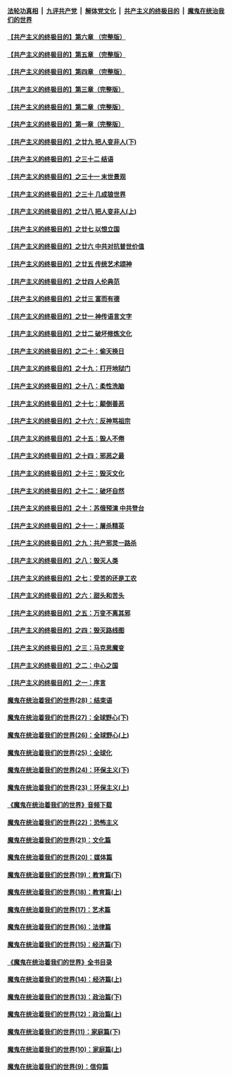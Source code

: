 ####  [法轮功真相](../../../../basic/blob/master/README.md?t=04051701) &nbsp;|&nbsp; [九评共产党](../../../../9ping.md/blob/master/README.md?t=04051701) &nbsp;|&nbsp; [解体党文化](../../../../jtdwh.md/blob/master/README.md?t=04051701)  &nbsp;|&nbsp; [共产主义的终极目的](../../../../gczydzjmd.md/blob/master/README.md?t=04051701) &nbsp;|&nbsp; [魔鬼在统治我们的世界](../../../../mgztzwmdsj.md/blob/master/README.md?t=04051701) 

#### [【共产主义的终极目的】第六章 （完整版）](../pages/nsc422/n11428913.md?t=04051701) 

#### [【共产主义的终极目的】第五章 （完整版）](../pages/nsc422/n11428912.md?t=04051701) 

#### [【共产主义的终极目的】第四章 （完整版）](../pages/nsc422/n11428907.md?t=04051701) 

#### [【共产主义的终极目的】第三章（完整版）](../pages/nsc422/n11428848.md?t=04051701) 

#### [【共产主义的终极目的】第二章（完整版）](../pages/nsc422/n11428831.md?t=04051701) 

#### [【共产主义的终极目的】第一章（完整版）](../pages/nsc422/n11417651.md?t=04051701) 

#### [【共产主义的终极目的】之廿九 把人变非人(下)](../pages/nsc422/n11344140.md?t=04051701) 

#### [【共产主义的终极目的】之三十二 结语](../pages/nsc422/n11360535.md?t=04051701) 

#### [【共产主义的终极目的】之三十一 末世景观](../pages/nsc422/n11351129.md?t=04051701) 

#### [【共产主义的终极目的】之三十 几成狼世界](../pages/nsc422/n11348280.md?t=04051701) 

#### [【共产主义的终极目的】之廿八 把人变非人(上)](../pages/nsc422/n11340492.md?t=04051701) 

#### [【共产主义的终极目的】之廿七 以恨立国](../pages/nsc422/n11336944.md?t=04051701) 

#### [【共产主义的终极目的】之廿六 中共对抗普世价值](../pages/nsc422/n11324785.md?t=04051701) 

#### [【共产主义的终极目的】之廿五 传统艺术颂神](../pages/nsc422/n11296396.md?t=04051701) 

#### [【共产主义的终极目的】之廿四 人伦典范](../pages/nsc422/n11296397.md?t=04051701) 

#### [【共产主义的终极目的】之廿三 富而有德](../pages/nsc422/n11283598.md?t=04051701) 

#### [【共产主义的终极目的】之廿一 神传语言文字](../pages/nsc422/n11263265.md?t=04051701) 

#### [【共产主义的终极目的】之廿二 破坏修炼文化](../pages/nsc422/n11245728.md?t=04051701) 

#### [【共产主义的终极目的】之二十：偷天换日](../pages/nsc422/n11238846.md?t=04051701) 

#### [【共产主义的终极目的】之十九：打开地狱门](../pages/nsc422/n11206376.md?t=04051701) 

#### [【共产主义的终极目的】之十八：柔性洗脑](../pages/nsc422/n11199994.md?t=04051701) 

#### [【共产主义的终极目的】之十七：颠倒善恶](../pages/nsc422/n11179782.md?t=04051701) 

#### [【共产主义的终极目的】之十六：反神骂祖宗](../pages/nsc422/n11166798.md?t=04051701) 

#### [【共产主义的终极目的】之十五：毁人不倦](../pages/nsc422/n11166792.md?t=04051701) 

#### [【共产主义的终极目的】之十四：邪恶之最](../pages/nsc422/n11150249.md?t=04051701) 

#### [【共产主义的终极目的】之十三：毁灭文化](../pages/nsc422/n11135227.md?t=04051701) 

#### [【共产主义的终极目的】之十二：破坏自然](../pages/nsc422/n11135214.md?t=04051701) 

#### [【共产主义的终极目的】之十：苏俄预演 中共登台](../pages/nsc422/n11118424.md?t=04051701) 

#### [【共产主义的终极目的】之十一：屠杀精英](../pages/nsc422/n11118442.md?t=04051701) 

#### [【共产主义的终极目的】之九：共产邪灵一路杀](../pages/nsc422/n11114139.md?t=04051701) 

#### [【共产主义的终极目的】之八：毁灭人类](../pages/nsc422/n11108503.md?t=04051701) 

#### [【共产主义的终极目的】之七：受苦的还是工农](../pages/nsc422/n11101809.md?t=04051701) 

#### [【共产主义的终极目的】之六：甜头和苦头](../pages/nsc422/n11096971.md?t=04051701) 

#### [【共产主义的终极目的】之五：万变不离其邪](../pages/nsc422/n11091285.md?t=04051701) 

#### [【共产主义的终极目的】之四：毁灭路线图](../pages/nsc422/n11086284.md?t=04051701) 

#### [【共产主义的终极目的】之三：马克思魔变](../pages/nsc422/n11061941.md?t=04051701) 

#### [【共产主义的终极目的】之二：中心之国](../pages/nsc422/n11047728.md?t=04051701) 

#### [【共产主义的终极目的】之一：序言](../pages/nsc422/n11086077.md?t=04051701) 

#### [魔鬼在统治着我们的世界(28)：结束语](../pages/nsc422/n10936246.md?t=04051701) 

#### [魔鬼在统治着我们的世界(27)：全球野心(下)](../pages/nsc422/n10928319.md?t=04051701) 

#### [魔鬼在统治着我们的世界(26)：全球野心(上)](../pages/nsc422/n10900318.md?t=04051701) 

#### [魔鬼在统治着我们的世界(25)：全球化](../pages/nsc422/n10788205.md?t=04051701) 

#### [魔鬼在统治着我们的世界(24)：环保主义(下)](../pages/nsc422/n10695307.md?t=04051701) 

#### [魔鬼在统治着我们的世界(23)：环保主义(上)](../pages/nsc422/n10688613.md?t=04051701) 

#### [《魔鬼在统治着我们的世界》音频下载](../pages/nsc422/n10635553.md?t=04051701) 

#### [魔鬼在统治着我们的世界(22)：恐怖主义](../pages/nsc422/n10614727.md?t=04051701) 

#### [魔鬼在统治着我们的世界(21)：文化篇](../pages/nsc422/n10597706.md?t=04051701) 

#### [魔鬼在统治着我们的世界(20)：媒体篇](../pages/nsc422/n10586579.md?t=04051701) 

#### [魔鬼在统治着我们的世界(19)：教育篇(下)](../pages/nsc422/n10564808.md?t=04051701) 

#### [魔鬼在统治着我们的世界(18)：教育篇(上)](../pages/nsc422/n10526970.md?t=04051701) 

#### [魔鬼在统治着我们的世界(17)：艺术篇](../pages/nsc422/n10499093.md?t=04051701) 

#### [魔鬼在统治着我们的世界(16)：法律篇](../pages/nsc422/n10485969.md?t=04051701) 

#### [魔鬼在统治着我们的世界(15)：经济篇(下)](../pages/nsc422/n10469975.md?t=04051701) 

#### [《魔鬼在统治着我们的世界》全书目录](../pages/nsc422/n10464261.md?t=04051701) 

#### [魔鬼在统治着我们的世界(14)：经济篇(上)](../pages/nsc422/n10457370.md?t=04051701) 

#### [魔鬼在统治着我们的世界(13)：政治篇(下)](../pages/nsc422/n10448270.md?t=04051701) 

#### [魔鬼在统治着我们的世界(12)：政治篇(上)](../pages/nsc422/n10444576.md?t=04051701) 

#### [魔鬼在统治着我们的世界(11)：家庭篇(下)](../pages/nsc422/n10440961.md?t=04051701) 

#### [魔鬼在统治着我们的世界(10)：家庭篇(上)](../pages/nsc422/n10435448.md?t=04051701) 

#### [魔鬼在统治着我们的世界(9)：信仰篇](../pages/nsc422/n10432159.md?t=04051701) 


